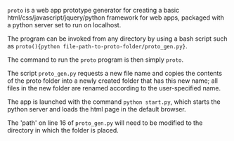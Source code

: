 `proto` is a web app prototype generator for creating a basic html/css/javascript/jquery/python
framework for web apps, packaged with a python server set to run on localhost. 

The program can be invoked from any directory by using a bash script
such as `proto(){python file-path-to-proto-folder/proto_gen.py}`. 

The command to run the `proto` program is then simply `proto`. 

The script `proto_gen.py` requests a new file name and copies the contents of the proto folder
into a newly created folder that has this new name; all files in the new folder are renamed 
according to the user-specified name. 

The app is launched with the command `python start.py`, which starts the python server and loads 
the html page in the default browser. 

The 'path' on line 16 of `proto_gen.py` will need to be modified to the directory in which the 
folder is placed. 